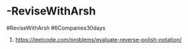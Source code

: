 # -ReviseWithArsh
#ReviseWithArsh
#6Companies30days
1. https://leetcode.com/problems/evaluate-reverse-polish-notation/
